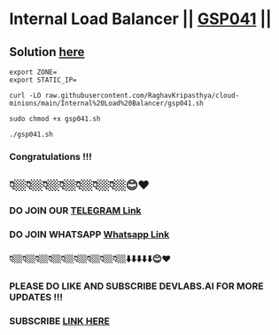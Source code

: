 # Internal Load Balancer || [GSP041](https://www.cloudskillsboost.google/focuses/1910?parent=catalog) ||

## Solution [here](https://youtu.be/Xqpt6DEmyRI)


```
export ZONE=
export STATIC_IP=
```
```
curl -LO raw.githubusercontent.com/RaghavKripasthya/cloud-minions/main/Internal%20Load%20Balancer/gsp041.sh

sudo chmod +x gsp041.sh

./gsp041.sh
```

### Congratulations !!!
## 👇🏼👇🏼👇🏼👇🏼👇🏼👇🏼👇🏼😊❤️
### DO JOIN OUR [TELEGRAM Link](https://t.me/+VsYwuNuMI9NiNzM9) 
### DO JOIN WHATSAPP [Whatsapp Link](https://chat.whatsapp.com/BeGG0HXiM469i3WFMgm4qs)
### 👇🏼👇🏼👇🏼👇🏼👇🏼👇🏼👇🏼👇🏼👇🏼⬇️⬇️⬇️⬇️⬇️😊❤️
### PLEASE DO LIKE AND SUBSCRIBE DEVLABS.AI FOR MORE UPDATES !!!
### SUBSCRIBE [LINK HERE](https://www.youtube.com/channel/UCVFPYmP2CZvVmICxw7YHT8A)
